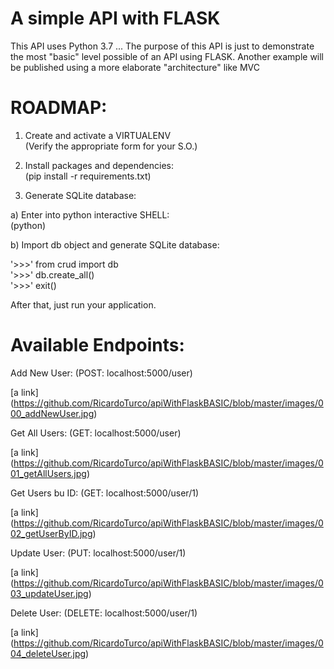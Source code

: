 # A simple API with FLASK

This API uses Python 3.7 ...
The purpose of this API is just to demonstrate the most "basic" level possible of an API using FLASK.
Another example will be published using a more elaborate "architecture" like MVC

# ROADMAP:

1) Create and activate a VIRTUALENV<br>
(Verify the appropriate form for your S.O.)

2) Install packages and dependencies:<br>
(pip install -r requirements.txt)

3) Generate SQLite database:

a) Enter into python interactive SHELL:<br>
(python)

b) Import db object and generate SQLite database:<br>

'>>>' from crud import db<br>
'>>>' db.create_all()<br>
'>>>' exit()<br>

After that, just run your application.


# Available Endpoints:

Add New User:
(POST: localhost:5000/user)

[a link] (https://github.com/RicardoTurco/apiWithFlaskBASIC/blob/master/images/000_addNewUser.jpg)


Get All Users:
(GET: localhost:5000/user)

[a link] (https://github.com/RicardoTurco/apiWithFlaskBASIC/blob/master/images/001_getAllUsers.jpg)


Get Users bu ID:
(GET: localhost:5000/user/1)

[a link] (https://github.com/RicardoTurco/apiWithFlaskBASIC/blob/master/images/002_getUserByID.jpg)


Update User:
(PUT: localhost:5000/user/1)

[a link] (https://github.com/RicardoTurco/apiWithFlaskBASIC/blob/master/images/003_updateUser.jpg)


Delete User:
(DELETE: localhost:5000/user/1)

[a link] (https://github.com/RicardoTurco/apiWithFlaskBASIC/blob/master/images/004_deleteUser.jpg)
